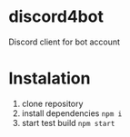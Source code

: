 # discord4bot
Discord client for bot account

# Instalation
1. clone repository
2. install dependencies `npm i`
3. start test build `npm start`

